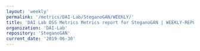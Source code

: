 ```yaml
---
layout: 'weekly'
permalink: '/metrics/DAI-Lab/SteganoGAN/WEEKLY/'
title: 'DAI Lab OSS Metrics Metrics report for SteganoGAN | WEEKLY-REPORT-2019-06-30'
organization: 'DAI-Lab'
repository: 'SteganoGAN'
current_date: '2019-06-30'
---
```

